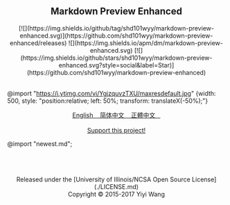 <center>
  <h2 style="border-bottom: none;"> Markdown Preview Enhanced </h2>
  [![](https://img.shields.io/github/tag/shd101wyy/markdown-preview-enhanced.svg)](https://github.com/shd101wyy/markdown-preview-enhanced/releases) ![](https://img.shields.io/apm/dm/markdown-preview-enhanced.svg)  [![](https://img.shields.io/github/stars/shd101wyy/markdown-preview-enhanced.svg?style=social&label=Star)](https://github.com/shd101wyy/markdown-preview-enhanced)  
</center><br>

@import "https://i.ytimg.com/vi/YgjzquvzTXU/maxresdefault.jpg" {width: 500, style: "position:relative; left: 50%; transform: translateX(-50%);"}


<p align="center">
<a href="https://shd101wyy.github.io/markdown-preview-enhanced/#/"> English &nbsp;&nbsp; </a>  
<a href="https://shd101wyy.github.io/markdown-preview-enhanced/#/zh-cn/"> 简体中文 &nbsp;&nbsp; </a>  
<a href="https://shd101wyy.github.io/markdown-preview-enhanced/#/zh-tw/"> 正體中文 &nbsp;&nbsp; </a> <br><br>
<a href="https://shd101wyy.github.io/markdown-preview-enhanced/#/backers">Support this project!</a>
</p>

@import "newest.md";

<center>
<br><br><br>
Released under the [University of Illinois/NCSA Open Source License](./LICENSE.md)<br>
Copyright © 2015-2017 Yiyi Wang
</center>